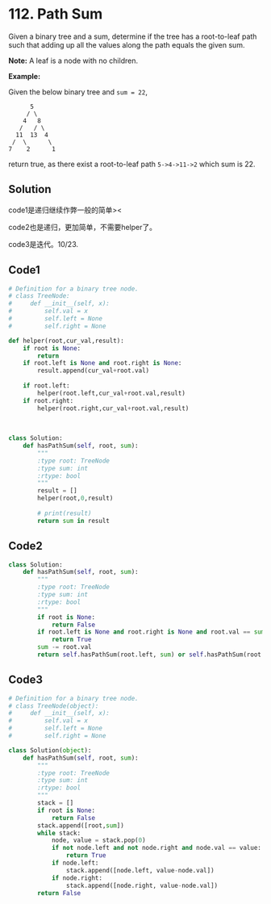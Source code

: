 # 112. Path Sum

Given a binary tree and a sum, determine if the tree has a root-to-leaf path such that adding up all the values along the path equals the given sum.

**Note:** A leaf is a node with no children.

**Example:**

Given the below binary tree and `sum = 22`,

```
      5
     / \
    4   8
   /   / \
  11  13  4
 /  \      \
7    2      1
```

return true, as there exist a root-to-leaf path `5->4->11->2` which sum is 22.

## Solution

code1是递归继续作弊一般的简单><

code2也是递归，更加简单，不需要helper了。

code3是迭代。10/23.



## Code1

```python
# Definition for a binary tree node.
# class TreeNode:
#     def __init__(self, x):
#         self.val = x
#         self.left = None
#         self.right = None

def helper(root,cur_val,result):
    if root is None:
        return
    if root.left is None and root.right is None:
        result.append(cur_val+root.val)
        
    if root.left:
        helper(root.left,cur_val+root.val,result)
    if root.right:
        helper(root.right,cur_val+root.val,result)
        
    
    
class Solution:
    def hasPathSum(self, root, sum):
        """
        :type root: TreeNode
        :type sum: int
        :rtype: bool
        """
        result = []
        helper(root,0,result)
        
        # print(result)
        return sum in result
```



## Code2

```python
class Solution:
    def hasPathSum(self, root, sum):
        """
        :type root: TreeNode
        :type sum: int
        :rtype: bool
        """
        if root is None:
            return False
        if root.left is None and root.right is None and root.val == sum:
            return True
        sum -= root.val
        return self.hasPathSum(root.left, sum) or self.hasPathSum(root.right, sum)
```



## Code3

```python
# Definition for a binary tree node.
# class TreeNode(object):
#     def __init__(self, x):
#         self.val = x
#         self.left = None
#         self.right = None

class Solution(object):
    def hasPathSum(self, root, sum):
        """
        :type root: TreeNode
        :type sum: int
        :rtype: bool
        """            
        stack = []
        if root is None:
            return False
        stack.append([root,sum])
        while stack:
            node, value = stack.pop(0)
            if not node.left and not node.right and node.val == value:
                return True
            if node.left:
                stack.append([node.left, value-node.val])
            if node.right:
                stack.append([node.right, value-node.val])
        return False
```

